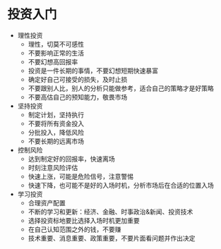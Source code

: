 # 投资入门
* 理性投资
    * 理性，切莫不可感性
    * 不要影响正常的生活
    * 不要幻想高回报率
    * 投资是一件长期的事情，不要幻想短期快速暴富
    * 确定好自己可接受的损失，及时止损
    * 不要跟别人比，别人的分析只能做参考，适合自己的策略才是好策略
    * 不要高估自己的预知能力，敬畏市场
* 坚持投资
    * 制定计划，坚持执行
    * 不要将所有资金投入
    * 分批投入，降低风险
    * 不要长期的远离市场
* 控制风险
    * 达到制定好的回报率，快速离场
    * 时刻注意风险评估
    * 快速上涨，可能是危险信号，注意警惕
    * 快速下降，也可能不是好的入场时机，分析市场后在合适的位置入场
* 学习投资
    * 合理资产配置
    * 不断的学习和更新：经济、金融、时事政治&新闻、投资技术
    * 选择投资标地要比选择入场时机更加重要  
    * 在自己认知范围之外的钱，不要赚
    * 技术重要、消息重要、政策重要，不要片面看问题并作出决定